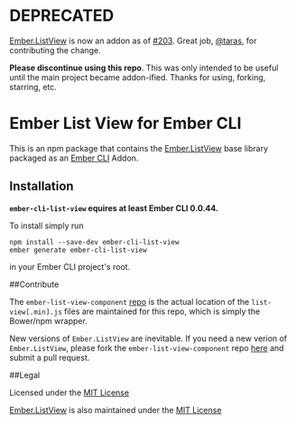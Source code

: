 # DEPRECATED

[Ember.ListView](https://github.com/emberjs/list-view) is now an addon as of [#203](https://github.com/emberjs/list-view/pull/203). Great job, [@taras](https://github.com/taras), for contributing the change.

__Please discontinue using this repo__. This was only intended to be useful until the main project became addon-ified. Thanks for using, forking, starring, etc.

# Ember List View for Ember CLI #

This is an npm package that contains the [Ember.ListView](https://github.com/emberjs/list-view) base library packaged as an [Ember CLI](https://github.com/stefanpenner/ember-cli) Addon.

## Installation

**`ember-cli-list-view` equires at least Ember CLI 0.0.44.**

To install simply run

```
npm install --save-dev ember-cli-list-view
ember generate ember-cli-list-view
```

in your Ember CLI project's root.

##Contribute

The `ember-list-view-component` [repo](https://github.com/mysterlune/ember-list-view-component) is the actual location of the `list-view[.min].js` files are maintained for this repo, which is simply the Bower/npm wrapper.

New versions of `Ember.ListView` are inevitable. If you need a new verion of `Ember.ListView`, please fork the `ember-list-view-component` repo [here](https://github.com/mysterlune/ember-list-view-component) and submit a pull request.

##Legal

Licensed under the [MIT License](http://www.opensource.org/licenses/mit-license.php)

[Ember.ListView](https://github.com/emberjs/list-view) is also maintained under the [MIT License](https://github.com/emberjs/list-view/blob/master/LICENSE)
